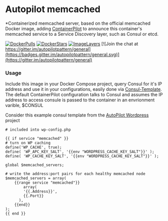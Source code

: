 # Autopilot memcached
*Containerized memcached server, based on the official memcached Docker image, adding [ContainerPilot](https://www.joyent.com/containerpilot) to announce this container's memcached service to a Service Discovery layer, such as Consul or etcd.

[![DockerPulls](https://img.shields.io/docker/pulls/autopilotpattern/memcached.svg)](https://registry.hub.docker.com/u/autopilotpattern/memcached/)
[![DockerStars](https://img.shields.io/docker/stars/autopilotpattern/memcached.svg)](https://registry.hub.docker.com/u/autopilotpattern/memcached/)
[![ImageLayers](https://badge.imagelayers.io/autopilotpattern/memcached:latest.svg)](https://imagelayers.io/?images=autopilotpattern/memcached:latest)
[![Join the chat at https://gitter.im/autopilotpattern/general](https://badges.gitter.im/autopilotpattern/general.svg)](https://gitter.im/autopilotpattern/general)

### Usage
Include this image in your Docker Compose project, query Consul for it's IP address and use it in your configurations, easily done via [Consul-Template](https://github.com/hashicorp/consul-template). The default ContainerPilot configuration talks to Consul and assumes the IP address to access consule is passed to the container in an envrionment varible, $CONSUL

Consider this example consul template from the [AutoPilot Wordpress](https://github.com/autopilotpattern/wordpress) project

```
# included into wp-config.php

{{ if service "memcached" }}
# turn on WP caching
define('WP_CACHE', true);
define( 'WP_APC_KEY_SALT', '{{env "WORDPRESS_CACHE_KEY_SALT"}}' );
define( 'WP_CACHE_KEY_SALT', '{{env "WORDPRESS_CACHE_KEY_SALT"}}' );

global $memcached_servers;

# write the address:port pairs for each healthy memcached node
$memcached_servers = array(
    {{range service "memcached"}}
    	array(
        '{{.Address}}',
        {{.Port}}
      ),
    {{end}}
);
{{ end }}
```
